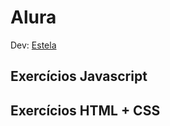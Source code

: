 ﻿# Alura

Dev: [Estela](https://github.com/ste2021)

## Exercícios Javascript 

## Exercícios HTML + CSS



